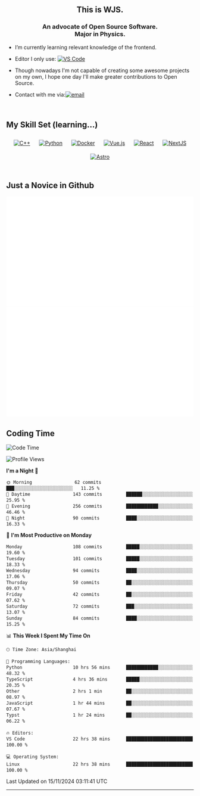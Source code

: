 ## <div align="center">This is WJS.</div>  
  

### <div align="center">An advocate of Open Source Software.<br>Major in Physics.</div>  
  

- I’m currently learning relevant knowledge of the frontend.  
  

- Editor I only use: [![VS Code](https://img.shields.io/badge/-VS%20Code-007ACC?style=plastic&logo=visual-studio-code)](https://code.visualstudio.com/)  
  

- Though nowadays I'm not capable of creating some awesome projects on my own, I hope one day I'll make greater contributions to Open Source.  
  

- Contact with me via:[![email](https://img.shields.io/badge/My-e--mail-red)](mailto:wjs@wjsphy.top)  
  

<br/>  


## My Skill Set (learning...)
<div align="center">  
<a href="https://www.cplusplus.com/" target="_blank"><img style="margin: 10px" src="https://profilinator.rishav.dev/skills-assets/cplusplus-original.svg" alt="C++" height="50" /></a>  
<a href="https://www.python.org/" target="_blank"><img style="margin: 10px" src="https://profilinator.rishav.dev/skills-assets/python-original.svg" alt="Python" height="50" /></a>  
<a href="https://www.docker.com/" target="_blank"><img style="margin: 10px" src="https://profilinator.rishav.dev/skills-assets/docker-original-wordmark.svg" alt="Docker" height="50" /></a>  
<a href="https://vuejs.org/" target="_blank"><img style="margin: 10px" src="https://profilinator.rishav.dev/skills-assets/vuejs-original-wordmark.svg" alt="Vue.js" height="50" /></a>  
<a href="https://reactjs.org/" target="_blank"><img style="margin: 10px" src="https://profilinator.rishav.dev/skills-assets/react-original-wordmark.svg" alt="React" height="50" /></a>  
<a href="https://nextjs.org/" target="_blank"><img style="margin: 10px" src="https://profilinator.rishav.dev/skills-assets/nextjs.png" alt="NextJS" height="50" /></a>  
<a href="https://www.astro.build/" target="_blank"><img style="margin: 10px" src="https://profilinator.rishav.dev/skills-assets/astro.svg" alt="Astro" height="50" /></a>   
</div>

<br/>  


## Just a Novice in Github  
![](https://raw.githubusercontent.com/wjsoj/github-stats-transparent/output/generated/overview.svg)
![](https://raw.githubusercontent.com/wjsoj/github-stats-transparent/output/generated/languages.svg)

## Coding Time

<!--START_SECTION:waka-->
![Code Time](http://img.shields.io/badge/Code%20Time-849%20hrs%2047%20mins-blue)

![Profile Views](http://img.shields.io/badge/Profile%20Views-2-blue)

**I'm a Night 🦉** 

```text
🌞 Morning                62 commits          ███░░░░░░░░░░░░░░░░░░░░░░   11.25 % 
🌆 Daytime                143 commits         ██████░░░░░░░░░░░░░░░░░░░   25.95 % 
🌃 Evening                256 commits         ████████████░░░░░░░░░░░░░   46.46 % 
🌙 Night                  90 commits          ████░░░░░░░░░░░░░░░░░░░░░   16.33 % 
```
📅 **I'm Most Productive on Monday** 

```text
Monday                   108 commits         █████░░░░░░░░░░░░░░░░░░░░   19.60 % 
Tuesday                  101 commits         █████░░░░░░░░░░░░░░░░░░░░   18.33 % 
Wednesday                94 commits          ████░░░░░░░░░░░░░░░░░░░░░   17.06 % 
Thursday                 50 commits          ██░░░░░░░░░░░░░░░░░░░░░░░   09.07 % 
Friday                   42 commits          ██░░░░░░░░░░░░░░░░░░░░░░░   07.62 % 
Saturday                 72 commits          ███░░░░░░░░░░░░░░░░░░░░░░   13.07 % 
Sunday                   84 commits          ████░░░░░░░░░░░░░░░░░░░░░   15.25 % 
```


📊 **This Week I Spent My Time On** 

```text
🕑︎ Time Zone: Asia/Shanghai

💬 Programming Languages: 
Python                   10 hrs 56 mins      ████████████░░░░░░░░░░░░░   48.32 % 
TypeScript               4 hrs 36 mins       █████░░░░░░░░░░░░░░░░░░░░   20.35 % 
Other                    2 hrs 1 min         ██░░░░░░░░░░░░░░░░░░░░░░░   08.97 % 
JavaScript               1 hr 44 mins        ██░░░░░░░░░░░░░░░░░░░░░░░   07.67 % 
Typst                    1 hr 24 mins        ██░░░░░░░░░░░░░░░░░░░░░░░   06.22 % 

🔥 Editors: 
VS Code                  22 hrs 38 mins      █████████████████████████   100.00 % 

💻 Operating System: 
Linux                    22 hrs 38 mins      █████████████████████████   100.00 % 
```


 Last Updated on 15/11/2024 03:11:41 UTC
<!--END_SECTION:waka-->

----

<!--
**wjsoj/wjsoj** is a ✨ _special_ ✨ repository because its `README.md` (this file) appears on your GitHub profile.

Here are some ideas to get you started:

- 🔭 I’m currently working on ...
- 🌱 I’m currently learning ...
- 👯 I’m looking to collaborate on ...
- 🤔 I’m looking for help with ...
- 💬 Ask me about ...
- 📫 How to reach me: ...
- 😄 Pronouns: ...
- ⚡ Fun fact: ...
-->
